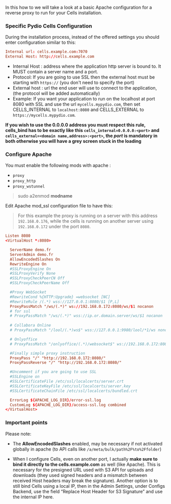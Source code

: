In this how to we will take a look at a basic Apache configuration for a reverse proxy to run for your Cells installation.

### Specific Pydio Cells Configuration

During the installation process, instead of the offered settings you should enter configuration similar to this:

```conf
Internal url: cells.example.com:7070
External Host: http://cells.example.com
```

* Internal Host : address where the application http server is bound to. It MUST contain a server name and a port.
* Protocol: If you are going to use SSL then the external host must be starting with `https://` (you don't need to specify the port)
* External host : url the end user will use to connect to the application, (the protocol will be added automatically)
* Example:
  If you want your application to run on the localhost at port 8080 with SSL and use the url `mycells.mypydio.com`, then set CELLS_INTERNAL to `localhost:8080` and CELLS_EXTERNAL to `https://mycells.mypydio.com`.

**If you wish to use the 0.0.0.0 address you must respect this rule, cells_bind has to be exactly like this `cells_internal=0.0.0.0:<port>` and `cells_external=<domain name,address>:<port>`, the *port* is mandatory in both otherwise you will have a grey screen stuck in the loading**

### Configure Apache

You must enable the following mods with apache :

* `proxy`
* `proxy_http`
* `proxy_wstunnel`

> sudo a2enmod **modname**

Edit Apache mod_ssl configuration file to have this:

> For this example the proxy is running on a server with this address `192.168.0.176`, while the cells is running on another server using `192.168.0.172` under the port `8080`.

```conf
Listen 8080
<VirtualHost *:8080>

  ServerName demo.fr
  ServerAdmin demo.fr
  AllowEncodedSlashes On
  RewriteEngine On
  #SSLProxyEngine On
  #SSLProxyVerify None
  #SSLProxyCheckPeerCN Off
  #SSLProxyCheckPeerName Off

  #Proxy WebSocket
  #RewriteCond %{HTTP:Upgrade} =websocket [NC]
  #RewriteRule /(.*) wss://127.0.0.1:8080/$1 [P,L]
  ProxyPassMatch "/ws/(.*)" ws://192.168.0.172:8080/ws/$1 nocanon
  # for ssl
  # ProxyPassMatch "/ws/(.*)" wss://ip.or.domain.server/ws/$1 nocanon
  
  # Collabora Online
  # ProxyPassMatch "/lool/(.*)ws$" wss://127.0.0.1:9980/lool/*1/ws noncanon

  # Onlyoffice
  # ProxyPassMatch "/onlyoffice/(.*)/websocket$" ws://192.168.0.172:8080/onlyoffice/$1/websocket nocanon

  #Finally simple proxy instruction
  ProxyPass "/" "http://192.168.0.172:8080/"
  ProxyPassReverse "/" "http://192.168.0.172:8080/"

  #Uncomment if you are going to use SSL
  #SSLEngine on
  #SSLCertificateFile /etc/ssl/localcerts/server.crt
  #SSLCertificateKeyFile /etc/ssl/localcerts/server.key
  #SSLCertificateChainFile /etc/ssl/localcerts/bundled.crt

  ErrorLog ${APACHE_LOG_DIR}/error-ssl.log
  CustomLog ${APACHE_LOG_DIR}/access-ssl.log combined
</VirtualHost>
```

### Important points

Please note:

- The **AllowEncodedSlashes** enabled, may be necessary if not activated globally in apache (to API calls like `/a/meta/bulk/path%2F%to%2Ffolder`)

- When I configure Cells, even on another port, I actually **make sure to bind it directly to the cells.example.com** as well (like Apache). This is necessary for the presigned URL used with S3 API for uploads and downloads (they used signed headers and a mismatch between received Host headers may break the signature). Another option is to still bind Cells using a local IP, then in the Admin Settings, under Configs Backend, use the field “Replace Host Header for S3 Signature” and use the internal IP here.